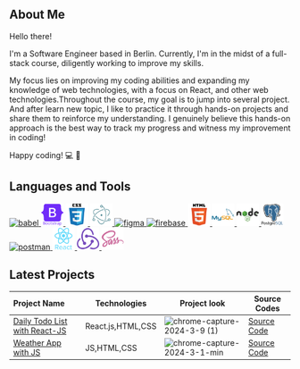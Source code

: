 


## About Me
Hello there!

I'm a Software Engineer based in Berlin. Currently, I'm in the midst of a full-stack course, diligently working to improve my skills. 

My focus lies on improving my coding abilities and expanding my knowledge of web technologies, with a focus on React, and other web technologies.Throughout the course, my goal is to jump into several project. And after learn new topic, I like to practice it through hands-on projects and share them to reinforce my understanding. I genuinely believe this hands-on approach is the best way to track my progress and witness my improvement in coding!

Happy coding! 💻 🎉



## Languages and Tools
<p align="left"> <a href="https://babeljs.io/" target="_blank" rel="noreferrer"> <img src="https://www.vectorlogo.zone/logos/babeljs/babeljs-icon.svg" alt="babel" width="40" height="40"/> </a> <a href="https://getbootstrap.com" target="_blank" rel="noreferrer"> <img src="https://raw.githubusercontent.com/devicons/devicon/master/icons/bootstrap/bootstrap-plain-wordmark.svg" alt="bootstrap" width="40" height="40"/> </a> <a href="https://www.w3schools.com/css/" target="_blank" rel="noreferrer"> <img src="https://raw.githubusercontent.com/devicons/devicon/master/icons/css3/css3-original-wordmark.svg" alt="css3" width="40" height="40"/> </a> <a href="https://www.electronjs.org" target="_blank" rel="noreferrer"> <img src="https://raw.githubusercontent.com/devicons/devicon/master/icons/electron/electron-original.svg" alt="electron" width="40" height="40"/> </a> <a href="https://www.figma.com/" target="_blank" rel="noreferrer"> <img src="https://www.vectorlogo.zone/logos/figma/figma-icon.svg" alt="figma" width="40" height="40"/> </a> <a href="https://firebase.google.com/" target="_blank" rel="noreferrer"> <img src="https://www.vectorlogo.zone/logos/firebase/firebase-icon.svg" alt="firebase" width="40" height="40"/> </a> <a href="https://www.w3.org/html/" target="_blank" rel="noreferrer"> <img src="https://raw.githubusercontent.com/devicons/devicon/master/icons/html5/html5-original-wordmark.svg" alt="html5" width="40" height="40"/> </a> <a href="https://www.mysql.com/" target="_blank" rel="noreferrer"> <img src="https://raw.githubusercontent.com/devicons/devicon/master/icons/mysql/mysql-original-wordmark.svg" alt="mysql" width="40" height="40"/> </a> <a href="https://nodejs.org" target="_blank" rel="noreferrer"> <img src="https://raw.githubusercontent.com/devicons/devicon/master/icons/nodejs/nodejs-original-wordmark.svg" alt="nodejs" width="40" height="40"/> </a> <a href="https://www.postgresql.org" target="_blank" rel="noreferrer"> <img src="https://raw.githubusercontent.com/devicons/devicon/master/icons/postgresql/postgresql-original-wordmark.svg" alt="postgresql" width="40" height="40"/> </a> <a href="https://postman.com" target="_blank" rel="noreferrer"> <img src="https://www.vectorlogo.zone/logos/getpostman/getpostman-icon.svg" alt="postman" width="40" height="40"/> </a> <a href="https://reactjs.org/" target="_blank" rel="noreferrer"> <img src="https://raw.githubusercontent.com/devicons/devicon/master/icons/react/react-original-wordmark.svg" alt="react" width="40" height="40"/> </a> <a href="https://redux.js.org" target="_blank" rel="noreferrer"> <img src="https://raw.githubusercontent.com/devicons/devicon/master/icons/redux/redux-original.svg" alt="redux" width="40" height="40"/> </a> <a href="https://sass-lang.com" target="_blank" rel="noreferrer"> <img src="https://raw.githubusercontent.com/devicons/devicon/master/icons/sass/sass-original.svg" alt="sass" width="40" height="40"/> </a> </p>




<!-- Proudly created with GPRM ( https://gprm.itsvg.in ) -->
## Latest Projects
  Project Name       |Technologies     |Project look          |Source Codes       
:-------------------------|-------------------------|-------------------------|-------------------------
[Daily Todo List with React-JS](https://nidakasap.github.io/todo-list-react/)| React.js,HTML,CSS |![chrome-capture-2024-3-9 (1)](https://github.com/nidakasap/todo-list-react/assets/150368632/27607335-7809-4cdb-b1f3-190cebf11046)|[Source Code](https://github.com/nidakasap/todo-list-react)
[Weather App with JS](https://nidakasap.github.io/weather-app-js/)| JS,HTML,CSS |![chrome-capture-2024-3-1-min](https://github.com/nidakasap/weather-app-js/assets/150368632/588713ac-eb88-4342-956d-a9f4f5aeb7a6)|[Source Code](https://github.com/nidakasap/weather-app-js)
